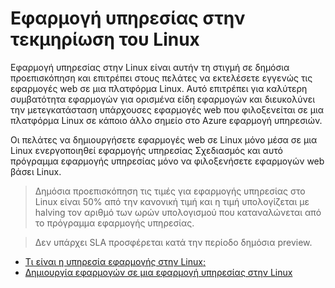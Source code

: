 <properties 
    pageTitle="Εφαρμογή υπηρεσίας στην Linux | Microsoft Azure" 
    description="Τι είναι το Azure εφαρμογής υπηρεσίας στο Linux; Μια εισαγωγή σχετικά με την εφαρμογή υπηρεσίας στην Linux." 
    keywords="Azure εφαρμογής υπηρεσίας, linux, oss"
    services="app-service" 
    documentationCenter="" 
    authors="naziml" 
    manager="wpickett" 
    editor=""/>

<tags 
    ms.service="app-service" 
    ms.workload="na" 
    ms.tgt_pltfrm="na" 
    ms.devlang="na" 
    ms.topic="article" 
    ms.date="10/10/2016" 
    ms.author="naziml"/>

# <a name="app-service-on-linux-documentation"></a>Εφαρμογή υπηρεσίας στην τεκμηρίωση του Linux

Εφαρμογή υπηρεσίας στην Linux είναι αυτήν τη στιγμή σε δημόσια προεπισκόπηση και επιτρέπει στους πελάτες να εκτελέσετε εγγενώς τις εφαρμογές web σε μια πλατφόρμα Linux. Αυτό επιτρέπει για καλύτερη συμβατότητα εφαρμογών για ορισμένα είδη εφαρμογών και διευκολύνει την μετεγκατάσταση υπάρχουσες εφαρμογές web που φιλοξενείται σε μια πλατφόρμα Linux σε κάποιο άλλο σημείο στο Azure εφαρμογή υπηρεσιών.

Οι πελάτες να δημιουργήσετε εφαρμογές web σε Linux μόνο μέσα σε μια Linux ενεργοποιηθεί εφαρμογής υπηρεσίας Σχεδιασμός και αυτό πρόγραμμα εφαρμογής υπηρεσίας μόνο να φιλοξενήσετε εφαρμογών web βάσει Linux. 

> Δημόσια προεπισκόπηση τις τιμές για εφαρμογής υπηρεσίας στο Linux είναι 50% από την κανονική τιμή και η τιμή υπολογίζεται με halving τον αριθμό των ωρών υπολογισμού που καταναλώνεται από το πρόγραμμα εφαρμογής υπηρεσίας.

> Δεν υπάρχει SLA προσφέρεται κατά την περίοδο δημόσια preview. 

* [Τι είναι η υπηρεσία εφαρμογής στην Linux;](../app-service-web/app-service-linux-intro.md)
* [Δημιουργία εφαρμογών σε μια εφαρμογή υπηρεσίας στην Linux](../app-service-web/app-service-linux-how-to-create-a-web-app.md)

